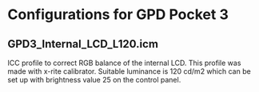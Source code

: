 # Configurations for GPD Pocket 3
## GPD3_Internal_LCD_L120.icm
ICC profile to correct RGB balance of the internal LCD. This profile was made with x-rite calibrator. Suitable luminance is 120 cd/m2 which can be set up with brightness value 25 on the control panel.
